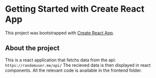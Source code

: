 # Getting Started with Create React App

This project was bootstrapped with [Create React App](https://github.com/facebook/create-react-app).

## About the project
This is a react application that fetchs data from the api: ```https://randomuser.me/api/```
The recieved data is then displayed in react components.
All the relevant code is available in the frontend folder.